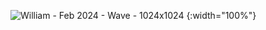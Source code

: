 ![William - Feb 2024 - Wave - 1024x1024](https://github.com/MrWoafer/MrWoafer.github.io/assets/159387325/876922a1-304a-4dd1-88b3-d1217ee21776) {:width="100%"}
